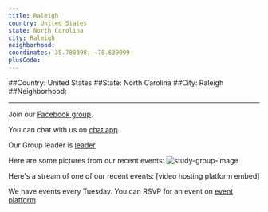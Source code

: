 ```yaml
---
title: Raleigh
country: United States
state: North Carolina
city: Raleigh
neighborhood: 
coordinates: 35.780398, -78.639099
plusCode:
---
```


##Country: United States
##State: North Carolina
##City: Raleigh
##Neighborhood: 
*****
Join our [Facebook group](https://www.facebook.com/groups/free.code.camp.raleigh).

You can chat with us on [chat app]().

Our Group leader is [leader]()

Here are some pictures from our recent events:
![study-group-image]()

Here's a stream of one of our recent events:
[video hosting platform embed]

We have events every Tuesday. You can RSVP for an event on [event platform]().
